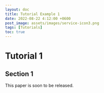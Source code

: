 ```yaml
---
layout: doc
title: Tutorial Example 1
date: 2022-08-22 4:12:00 +0600
post_image: assets/images/service-icon3.png
tags: [Tutorials]
toc: true
---
```

<h1>Tutorial 1 </h1>

## Section 1
This paper is soon to be released.

